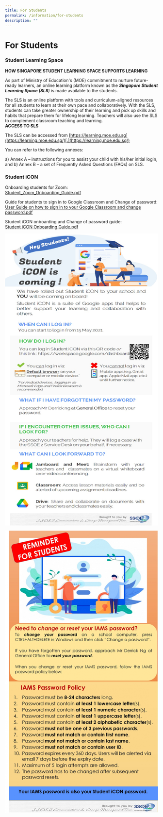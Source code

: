 ```yaml
---
title: For Students
permalink: /information/for-students
description: ""
---
```

# **For Students**

### Student Learning Space

**HOW SINGAPORE STUDENT LEARNING SPACE SUPPORTS LEARNING**  

  

As part of Ministry of Education's (MOE) commitment to nurture future-ready learners, an online learning platform known as the _**Singapore Student Learning Space (SLS**)_ is made available to the students.  
  
The SLS is an online platform with tools and curriculum-aligned resources for all students to learn at their own pace and collaboratively. With the SLS, students can take greater ownership of their learning and pick up skills and habits that prepare them for lifelong learning. Teachers will also use the SLS to complement classroom teaching and learning.  
**ACCESS TO SLS**

The SLS can be accessed from [https://learning.moe.edu.sg](https://learning.moe.edu.sg/)[.](https://learning.moe.edu.sg/)

You can refer to the following annexes: 

a) Annex A – instructions for you to assist your child with his/her initial login, and
b) Annex B – a set of Frequently Asked Questions (FAQs) on SLS.

### Student iCON

Onboarding students for Zoom:   
[Student_Zoom_Onboarding_Guide.pdf](/files/Student_Zoom_Onboarding_Guide.pdf)  
  
Guide for students to sign in to Google Classroom and Change of password:  
[User Guide on how to sign in to your Google Classroom and change password.pdf](/files/User%20Guide%20on%20how%20to%20sign%20in%20to%20your%20Google%20Classroom%20and%20change%20password.pdf)  
  
Student iCON onboarding and Change of password guide:  
[Student iCON Onboarding Guide.pdf](/files/Student%20iCON%20Onboarding%20Guide.pdf)

![](/images/Student%20iCON%20-%20Student%20EDM%20Onboarding%20%20Introducing%20Student%20iCON.jpg)

![](/images/Student%20iCON%20-%20Student%20EDM%20IAMS%20Password%20Requirements.jpg)